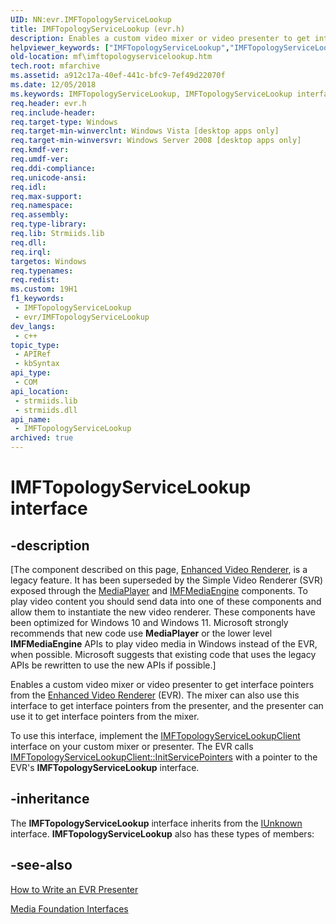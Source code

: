 ```yaml
---
UID: NN:evr.IMFTopologyServiceLookup
title: IMFTopologyServiceLookup (evr.h)
description: Enables a custom video mixer or video presenter to get interface pointers from the Enhanced Video Renderer (EVR).
helpviewer_keywords: ["IMFTopologyServiceLookup","IMFTopologyServiceLookup interface [Media Foundation]","IMFTopologyServiceLookup interface [Media Foundation]","described","a912c17a-40ef-441c-bfc9-7ef49d22070f","evr/IMFTopologyServiceLookup","mf.imftopologyservicelookup"]
old-location: mf\imftopologyservicelookup.htm
tech.root: mfarchive
ms.assetid: a912c17a-40ef-441c-bfc9-7ef49d22070f
ms.date: 12/05/2018
ms.keywords: IMFTopologyServiceLookup, IMFTopologyServiceLookup interface [Media Foundation], IMFTopologyServiceLookup interface [Media Foundation],described, a912c17a-40ef-441c-bfc9-7ef49d22070f, evr/IMFTopologyServiceLookup, mf.imftopologyservicelookup
req.header: evr.h
req.include-header: 
req.target-type: Windows
req.target-min-winverclnt: Windows Vista [desktop apps only]
req.target-min-winversvr: Windows Server 2008 [desktop apps only]
req.kmdf-ver: 
req.umdf-ver: 
req.ddi-compliance: 
req.unicode-ansi: 
req.idl: 
req.max-support: 
req.namespace: 
req.assembly: 
req.type-library: 
req.lib: Strmiids.lib
req.dll: 
req.irql: 
targetos: Windows
req.typenames: 
req.redist: 
ms.custom: 19H1
f1_keywords:
 - IMFTopologyServiceLookup
 - evr/IMFTopologyServiceLookup
dev_langs:
 - c++
topic_type:
 - APIRef
 - kbSyntax
api_type:
 - COM
api_location:
 - strmiids.lib
 - strmiids.dll
api_name:
 - IMFTopologyServiceLookup
archived: true
---
```


# IMFTopologyServiceLookup interface


## -description

[The component described on this page, [Enhanced Video Renderer](/windows/win32/medfound/enhanced-video-renderer), is a legacy feature. It has been superseded by the Simple Video Renderer (SVR) exposed through the [MediaPlayer](/uwp/api/windows.media.playback.mediaplayer) and [IMFMediaEngine](/windows/win32/api/mfmediaengine/nn-mfmediaengine-imfmediaengine) components. To play video content you should send data into one of these components and allow them to instantiate the new video renderer.  These components have been optimized for Windows 10 and Windows 11. Microsoft strongly recommends that new code use **MediaPlayer** or the lower level **IMFMediaEngine** APIs to play video media in Windows instead of the EVR, when possible. Microsoft suggests that existing code that uses the legacy APIs be rewritten to use the new APIs if possible.]

Enables a custom video mixer or video presenter to get interface pointers from the <a href="/windows/desktop/medfound/enhanced-video-renderer">Enhanced Video Renderer</a> (EVR). The mixer can also use this interface to get interface pointers from the presenter, and the presenter can use it to get interface pointers from the mixer.

To use this interface, implement the <a href="/windows/desktop/api/evr/nn-evr-imftopologyservicelookupclient">IMFTopologyServiceLookupClient</a> interface on your custom mixer or presenter. The EVR calls <a href="/windows/desktop/api/evr/nf-evr-imftopologyservicelookupclient-initservicepointers">IMFTopologyServiceLookupClient::InitServicePointers</a> with a pointer to the EVR's <b>IMFTopologyServiceLookup</b> interface.

## -inheritance

The <b>IMFTopologyServiceLookup</b> interface inherits from the <a href="/windows/desktop/api/unknwn/nn-unknwn-iunknown">IUnknown</a> interface. <b>IMFTopologyServiceLookup</b> also has these types of members:

## -see-also

<a href="/windows/desktop/medfound/how-to-write-an-evr-presenter">How to Write an EVR Presenter</a>



<a href="/windows/desktop/medfound/media-foundation-interfaces">Media Foundation Interfaces</a>

